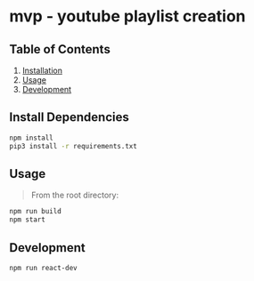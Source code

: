 # mvp - youtube playlist creation

## Table of Contents
1. [Installation](#dependencies)
2. [Usage](#usage)
3. [Development](#development)

## Install Dependencies
```sh
npm install
pip3 install -r requirements.txt
```

## Usage

> From the root directory:
```sh
npm run build
npm start
```

## Development
```sh
npm run react-dev
```
